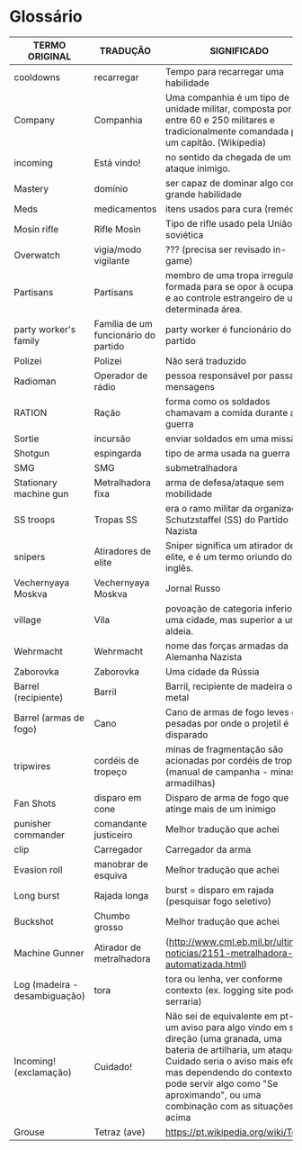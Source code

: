 Glossário
====================
| TERMO ORIGINAL  |  TRADUÇÃO  | SIGNIFICADO  |
| ------------------- | ------------------- |------------------- |
|  cooldowns |  recarregar | Tempo para recarregar uma habilidade |
|  Company |  Companhia | Uma companhia é um tipo de unidade militar, composta por entre 60 e 250 militares e tradicionalmente comandada por um capitão. (Wikipedia) |
|  incoming |  Está vindo! | no sentido da chegada de um ataque inimigo. |
|  Mastery |  domínio | ser capaz de dominar algo com grande habilidade |
|  Meds |  medicamentos | itens usados para cura (remédios) |
|  Mosin rifle |  Rifle Mosin | Tipo de rifle usado pela União soviética |
|  Overwatch |  vigia/modo vigilante | ??? (precisa ser revisado in-game) |
|  Partisans |  Partisans | membro de uma tropa irregular formada para se opor à ocupação e ao controle estrangeiro de uma determinada área. |
|  party worker's family |  Família de um funcionário do partido | party worker é funcionário do partido |
|  Polizei |  Polizei | Não será traduzido |
|  Radioman |  Operador de rádio | pessoa responsável por passar mensagens |
|  RATION |  Ração | forma como os soldados chamavam a comida durante a guerra |
|  Sortie |  incursão | enviar soldados em uma missão |
|  Shotgun |  espingarda | tipo de arma usada na guerra |
|  SMG |  SMG | submetralhadora |
|  Stationary machine gun |  Metralhadora fixa | arma de defesa/ataque sem mobilidade |
|  SS troops |  Tropas SS | era o ramo militar da organização Schutzstaffel (SS) do Partido Nazista |
|  snipers |  Atiradores de elite | Sniper significa um atirador de elite, e é um termo oriundo do inglês. |
|  Vechernyaya Moskva |  Vechernyaya Moskva | Jornal Russo |
|  village |  Vila | povoação de categoria inferior a uma cidade, mas superior a uma aldeia. |
|  Wehrmacht |  Wehrmacht | nome das forças armadas da Alemanha Nazista |
| Zaborovka | Zaborovka | Uma cidade da Rússia |
| Barrel (recipiente) | Barril | Barril, recipiente de madeira ou metal |
| Barrel (armas de fogo) | Cano | Cano de armas de fogo leves e pesadas por onde o projetil é disparado |
| tripwires | cordéis de tropeço | minas de fragmentação são acionadas por cordéis de tropeço (manual de campanha - minas e armadilhas) |
| Fan Shots | disparo em cone | Disparo de arma de fogo que atinge mais de um inimigo |
| punisher commander | comandante justiceiro | Melhor tradução que achei |
| clip | Carregador | Carregador da arma |
| Evasion roll | manobrar de esquiva | Melhor tradução que achei |
| Long burst | Rajada longa | burst = disparo em rajada (pesquisar fogo seletivo) |
| Buckshot | Chumbo grosso | Melhor tradução que achei |
| Machine Gunner | Atirador de metralhadora | (http://www.cml.eb.mil.br/ultimas-noticias/2151-metralhadora-automatizada.html) |
| Log (madeira  - desambiguação) | tora | tora ou lenha, ver conforme contexto (ex. logging site pode ser serraria) |
| Incoming! (exclamação) | Cuidado! | Não sei de equivalente em pt-br, é um aviso para algo vindo em sua direção (uma granada, uma bateria de artilharia, um ataque). Cuidado seria o aviso mais efetivo, mas dependendo do contexto, pode servir algo como "Se aproximando", ou uma combinação com as situações acima  |
| Grouse | Tetraz (ave) | https://pt.wikipedia.org/wiki/Tetraz |
